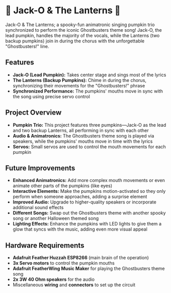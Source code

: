 # 🎃 Jack-O & The Lanterns 🎵
Jack-O &amp; The Lanterns; a spooky-fun animatronic singing pumpkin trio synchronized to perform the iconic Ghostbusters theme song! Jack-O, the lead pumpkin, handles the majority of the vocals, while the Lanterns (two backup pumpkins) join in during the chorus with the unforgettable "Ghostbusters!" line.

## Features
- **Jack-O (Lead Pumpkin):** Takes center stage and sings most of the lyrics
- **The Lanterns (Backup Pumpkins):** Chime in during the chorus, synchronizing their movements for the "Ghostbusters!" phrase
- **Synchronized Performance:** The pumpkins' mouths move in sync with the song using precise servo control

## Project Overview
- **Pumpkin Trio:** This project features three pumpkins—Jack-O as the lead and two backup Lanterns, all performing in sync with each other
- **Audio & Animatronics:** The Ghostbusters theme song is played via speakers, while the pumpkins' mouths move in time with the lyrics
- **Servos:** Small servos are used to control the mouth movements for each pumpkin

## Future Improvements
- **Enhanced Animatronics:** Add more complex mouth movements or even animate other parts of the pumpkins (like eyes)
- **Interactive Elements:** Make the pumpkins motion-activated so they only perform when someone approaches, adding a surprise element
- **Improved Audio:** Upgrade to higher-quality speakers or incorporate additional sound effects
- **Different Songs:** Swap out the Ghostbusters theme with another spooky song or another Halloween themed song
- **Lighting Effects:** Enhance the pumpkins with LED lights to give them a glow that syncs with the music, adding even more visual appeal

## Hardware Requirements
- **Adafruit Feather Huzzah ESP8266** (main brain of the operation)
- **3x Servo motors** to control the pumpkin mouths
- **Adafruit FeatherWing Music Maker** for playing the Ghostbusters theme song
- **2x 3W 40 Ohm speakers** for the audio
- Miscellaneous **wiring** and **connectors** to set up the circuit
